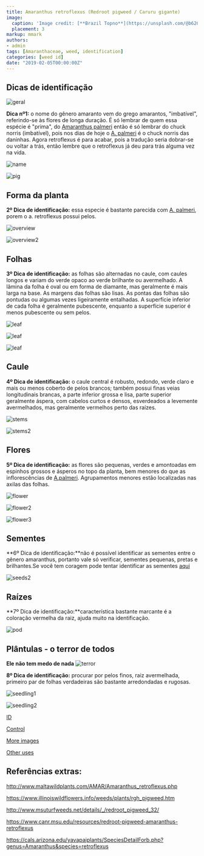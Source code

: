 ```yaml
---
title: Amaranthus retroflexus (Redroot pigweed / Caruru gigante)
image:
  caption: 'Image credit: [**Brazil Topno**](https://unsplash.com/@b620?utm_source=unsplash&utm_medium=referral&utm_content=creditCopyText)'
  placement: 3
markup: mmark
authors:
- admin
tags: [Amaranthaceae, weed, identification]
categories: [weed id]
date: "2019-02-05T00:00:00Z"
---
```

## Dicas de identificação

![geral](https://github.com/vitoranunciato/academic-kickstart/blob/master/content/pt/weeds/amaranthus%20retroflexus/image/geral.jpg?raw=true)

**Dica nº1:** o nome do gênero amaranto vem do grego amarantos, "imbatível", referindo-se às flores de longa duração. É só lembrar de quem essa espécie é "prima", do [Amaranthus palmeri](https://serialweedkiller.netlify.com/pt/weeds/amaranthus-palmeri/) então é só lembrar do chuck norris (imbatível), pois nos dias de hoje o [A. palmeri](https://serialweedkiller.netlify.com/pt/weeds/amaranthus-palmeri/) é o chuck norris das daninhas. Agora retroflexus é para acabar, pois a tradução seria dobrar-se ou voltar a trás, então lembre que o retroflexus já deu para trás alguma vez na vida.

![name](https://github.com/vitoranunciato/academic-kickstart/blob/master/content/pt/weeds/amaranthus%20retroflexus/image/name.png?raw=truehttps://github.com/vitoranunciato/academic-kickstart/blob/master/content/pt/weeds/amaranthus%20retroflexus/image/name.png?raw=true)

![pig](https://media.giphy.com/media/LlMGUeRo7zBQY/giphy.gif)

## Forma da planta

**2º Dica de identificação:** essa especie é bastante parecida com [A. palmeri](https://serialweedkiller.netlify.com/pt/weeds/amaranthus-palmeri/), porem o a. retroflexus possui pelos. 

![overview](https://github.com/vitoranunciato/academic-kickstart/blob/master/content/pt/weeds/amaranthus%20retroflexus/image/overview.jpg?raw=true)

![overview2](https://github.com/vitoranunciato/academic-kickstart/blob/master/content/pt/weeds/amaranthus%20retroflexus/image/overview1.jpg?raw=true)

## Folhas 

**3º Dica de identificação:** as folhas são alternadas no caule, com caules longos e variam do verde opaco ao verde brilhante ou avermelhado. A lâmina da folha é oval ou em forma de diamante, mas geralmente é mais larga na base. As margens das folhas são lisas. As pontas das folhas são pontudas ou algumas vezes ligeiramente entalhadas. A superfície inferior de cada folha é geralmente pubescente, enquanto a superfície superior é menos pubescente ou sem pelos.

![leaf](https://github.com/vitoranunciato/academic-kickstart/blob/master/content/pt/weeds/amaranthus%20retroflexus/image/leaf.jpg?raw=true)

![leaf](https://github.com/vitoranunciato/academic-kickstart/blob/master/content/pt/weeds/amaranthus%20retroflexus/image/leaf1.jpg?raw=true)

![leaf](https://github.com/vitoranunciato/academic-kickstart/blob/master/content/pt/weeds/amaranthus%20retroflexus/image/leaf2.jpg?raw=true)

## Caule

**4º Dica de identificação:** o caule central é robusto, redondo, verde claro e mais ou menos coberto de pelos brancos; também possui finas veias longitudinais brancas, a parte inferior grossa e lisa, parte superior geralmente áspera, com cabelos curtos e densos, esverdeados a levemente avermelhados, mas geralmente vermelhos perto das raízes.

![stems](https://github.com/vitoranunciato/academic-kickstart/blob/master/content/pt/weeds/amaranthus%20retroflexus/image/stems.jpg?raw=true)

![stems2](https://github.com/vitoranunciato/academic-kickstart/blob/master/content/pt/weeds/amaranthus%20retroflexus/image/stems2.jpg?raw=true)

## Flores

**5º Dica de identificação:** as flores são pequenas, verdes e amontoadas em espinhos grossos e ásperos no topo da planta, bem menores do que as inflorescências de [A.palmeri](https://serialweedkiller.netlify.com/pt/weeds/amaranthus-palmeri/). Agrupamentos menores estão localizadas nas axilas das folhas.

![flower](https://github.com/vitoranunciato/academic-kickstart/blob/master/content/pt/weeds/amaranthus%20retroflexus/image/flower.jpg?raw=true)

![flower2](https://github.com/vitoranunciato/academic-kickstart/blob/master/content/pt/weeds/amaranthus%20retroflexus/image/flower1.jpg?raw=true)

![flower3](https://github.com/vitoranunciato/academic-kickstart/blob/master/content/pt/weeds/amaranthus%20retroflexus/image/flower2.jpg?raw=true)
## Sementes

**6º Dica de identificação:**não é possível identificar as sementes entre o gênero amaranthus, portanto vale só verificar, sementes pequenas, pretas e brilhantes.Se você tem coragem pode tentar identificar as sementes [aqui](http://idtools.org/id/table_grape/weed-tool/key/GrapeSeedKey/Media/Html/fact_sheets/Ama-ret.html)

![seeds2](https://github.com/vitoranunciato/academic-kickstart/blob/master/content/pt/weeds/amaranthus%20retroflexus/image/seeds2.jpg?raw=true)

## Raízes

**7º Dica de identificação:**característica bastante marcante é a coloração vermelha da raiz, ajuda muito na identificação.

![pod](https://github.com/vitoranunciato/academic-kickstart/blob/master/content/pt/weeds/amaranthus%20retroflexus/image/roots.jpg?raw=true)

## Plântulas - o terror de todos

**Ele não tem medo de nada**
![terror](https://media.giphy.com/media/vaWd6xDKtLL5S/giphy.gif)

**8º Dica de identificação:** procurar por pelos finos, raiz avermelhada, primeiro par de folhas verdadeiras são bastante arredondadas e rugosas.

![seedling1](https://github.com/vitoranunciato/academic-kickstart/blob/master/content/pt/weeds/amaranthus%20retroflexus/image/seedling.jpg?raw=true)

![seedling2](https://github.com/vitoranunciato/academic-kickstart/blob/master/content/pt/weeds/amaranthus%20retroflexus/image/seedling1.jpg?raw=true)

[ID](https://www.youtube.com/watch?v=Muqv3D-EujI&list=PLdTdglZPyaglMcCmnDfkGdt-qnJ_IJJ57&index=8&t=0s)

[Control](https://i.ytimg.com/vi/rP5pE-9crgk/hqdefault.jpg?sqp=-oaymwEYCKgBEF5IVfKriqkDCwgBFQAAiEIYAXAB&rs=AOn4CLAVgAdhpAhBsJSB1hvivcF7pJa8HQ)

[More images](https://calphotos.berkeley.edu/cgi/img_query?where-lifeform=any&rel-taxon=contains&where-taxon=Amaranthus+retroflexus&rel-namesoup=matchphrase&where-namesoup=&rel-location=matchphrase&where-location=&rel-county=eq&where-county=any&rel-state=eq&where-state=any&rel-country=eq&where-country=any&where-collectn=any&rel-photographer=contains&where-photographer=&rel-kwid=equals&where-kwid=&max_rows=24)

[Other uses](https://pfaf.org/user/Plant.aspx?LatinName=Amaranthus+retroflexus)

## Referências extras:

http://www.maltawildplants.com/AMAR/Amaranthus_retroflexus.php

https://www.illinoiswildflowers.info/weeds/plants/rgh_pigweed.htm

http://www.msuturfweeds.net/details/_/redroot_pigweed_32/

https://www.canr.msu.edu/resources/redroot-pigweed-amaranthus-retroflexus

https://cals.arizona.edu/yavapaiplants/SpeciesDetailForb.php?genus=Amaranthus&species=retroflexus
